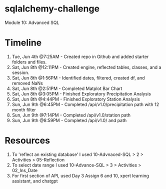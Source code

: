 # sqlalchemy-challenge
Module 10: Advanced SQL

# Timeline
1. Tue, Jun 4th @7:25AM - Created repo in Github and added starter folders and files.
2. Sat, Jun 8th @12:11PM - Created engine, reflected tables, classes, and a session.
3. Sat, Jun 8th @1:56PM - Identified dates, filtered, created df, and removed NaNs
4. Sat, Jun 8th @2:51PM - Completed Matplot Bar Chart
5. Sat, Jun 8th @3:05PM - Finished Exploratory Precipitation Analysis
6. Sat, Jun 8th @4:44PM - Finished Exploratory Station Analysis
7. Sun, Jun 9th @6:45PM - Completed /api/v1.0/precipitation path with 12 month filter
8. Sun, Jun 9th @7:14PM - Completed /api/v1.0/station path
9. Sun, Jun 9th @8:59PM - Completed /api/v1.0/<start> and <end> path

# Resources
1. To 'reflect an existing database' I used 10-Advnaced-SQL > 2 > Activities > 05-Reflection
2. To select date range I used 10-Advance-SQL > 3 > Activities > 02_Ins_Date 
3. For first section of API, used Day 3 Assign 6 and 10, xpert learning assistant, and chatgpt